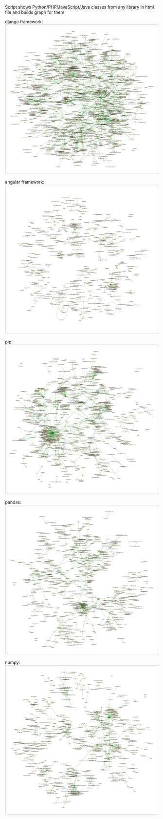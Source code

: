 Script shows Python/PHP/JavaScript/Java classes from any library in html file and builds graph for them
 
django framework:
![django framework](https://github.com/ksn38/graph_for_classes/blob/main/gallery/Django.jpg)
 
angular framework:
![angular framework](https://github.com/ksn38/graph_for_classes/blob/main/gallery/angular.jpg)
 
pip:
![pip](https://github.com/ksn38/graph_for_classes/blob/main/gallery/pip.jpg)
 
pandas:
![pandas](https://github.com/ksn38/graph_for_classes/blob/main/gallery/pandas.jpg)
 
numpy:
![numpy](https://github.com/ksn38/graph_for_classes/blob/main/gallery/numpy.jpg)
